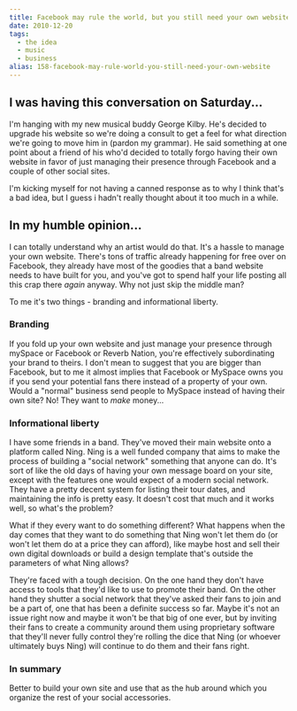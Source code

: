 ```yaml
---
title: Facebook may rule the world, but you still need your own website.
date: 2010-12-20
tags: 
  - the idea
  - music
  - business
alias: 158-facebook-may-rule-world-you-still-need-your-own-website
---
```

## I was having this conversation on Saturday...

I'm hanging with my new musical buddy George Kilby. He's decided to upgrade his website so we're doing a consult to get a feel for what direction we're going to move him in (pardon my grammar). He said something at one point about a friend of his who'd decided to totally forgo having their own website in favor of just managing their presence through Facebook and a couple of other social sites.

I'm kicking myself for not having a canned response as to why I think that's a bad idea, but I guess i hadn't really thought about it too much in a while.

## In my humble opinion...

I can totally understand why an artist would do that. It's a hassle to manage your own website. There's tons of traffic already happening for free over on Facebook, they already have most of the goodies that a band website needs to have built for you, and you've got to spend half your life posting all this crap there *again* anyway. Why not just skip the middle man?

To me it's two things - branding and informational liberty.

### Branding

If you fold up your own website and just manage your presence through mySpace or Facebook or Reverb Nation, you're effectively subordinating your brand to theirs. I don't mean to suggest that you are bigger than Facebook, but to me it almost implies that Facebook or MySpace owns you if you send your potential fans there instead of a property of your own. Would a "normal" business send people to MySpace instead of having their own site? No! They want to _make_ money...

### Informational liberty

I have some friends in a band. They've moved their main website onto a platform called Ning. Ning is a well funded company that aims to make the process of building a "social network" something that anyone can do. It's sort of like the old days of having your own message board on your site, except with the features one would expect of a modern social network. They have a pretty decent system for listing their tour dates, and maintaining the info is pretty easy. It doesn't cost that much and it works well, so what's the problem?

What if they every want to do something different? What happens when the day comes that they want to do something that Ning won't let them do (or won't let them do at a price they can afford), like maybe host and sell their own digital downloads or build a design template that's outside the parameters of what Ning allows?

They're faced with a tough decision. On the one hand they don't have access to tools that they'd like to use to promote their band. On the other hand they shutter a social network that they've asked their fans to join and be a part of, one that has been a definite success so far. Maybe it's not an issue right now and maybe it won't be that big of one ever, but by inviting their fans to create a community around them using proprietary software that they'll never fully control they're rolling the dice that Ning (or whoever ultimately buys Ning) will continue to do them and their fans right.

### In summary

Better to build your own site and use that as the hub around which you organize the rest of your social accessories. 